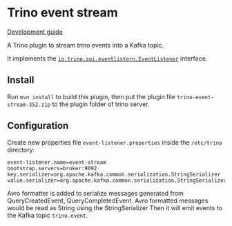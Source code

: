 # Trino event stream

[Development guide](DEVELOPMENT.md)

A Trino plugin to stream trino events into a Kafka topic.

It implements the [`io.trino.spi.eventlistern.EventListener`](https://github.com/trinodb/trino/blob/f6422d04663ab011d3ddb831ed16dec02659c47e/core/trino-spi/src/main/java/io/trino/spi/eventlistener/EventListener.java) interface.

## Install

Run `mvn install` to build this plugin, then put the plugin file
`trino-event-stream-352.zip` to the plugin folder of trino server.

## Configuration

Create new properties file `event-listener.properties` inside the `/etc/trino` directory:

```
event-listener.name=event-stream
bootstrap.servers=broker:9092
key.serializer=org.apache.kafka.common.serialization.StringSerializer
value.serializer=org.apache.kafka.common.serialization.StringSerializer
```

Avro formatter is added to serialize messages generated from QueryCreatedEvent, QueryCompletedEvent. Avro formatted messages would be read as String using the StringSerializer
Then it will emit events to the Kafka topic `trino.event`.

